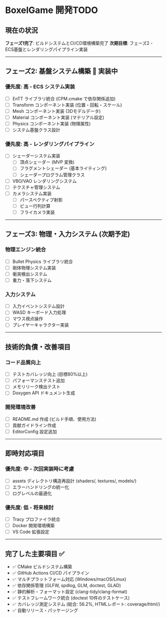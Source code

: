 # BoxelGame 開発TODO

## 現在の状況

**フェーズ1完了**: ビルドシステムとCI/CD環境構築完了
**次期目標**: フェーズ2 - ECS基盤とレンダリングパイプライン実装

---

## フェーズ2: 基盤システム構築 🚀 実装中

### 優先度: 高 - ECS システム実装
- [ ] EnTT ライブラリ統合 (CPM.cmake で依存関係追加)
- [ ] Transform コンポーネント実装 (位置・回転・スケール)
- [ ] Mesh コンポーネント実装 (3Dモデルデータ)
- [ ] Material コンポーネント実装 (マテリアル設定)
- [ ] Physics コンポーネント実装 (物理属性)
- [ ] システム基盤クラス設計

### 優先度: 高 - レンダリングパイプライン
- [ ] シェーダーシステム実装
  - [ ] 頂点シェーダー (MVP 変換)
  - [ ] フラグメントシェーダー (基本ライティング)
  - [ ] シェーダープログラム管理クラス
- [ ] VBO/VAO レンダリングシステム
- [ ] テクスチャ管理システム
- [ ] カメラシステム実装
  - [ ] パースペクティブ射影
  - [ ] ビュー行列計算
  - [ ] フライカメラ実装

---

## フェーズ3: 物理・入力システム (次期予定)

### 物理エンジン統合
- [ ] Bullet Physics ライブラリ統合
- [ ] 剛体物理システム実装
- [ ] 衝突検出システム
- [ ] 重力・落下システム

### 入力システム
- [ ] 入力イベントシステム設計
- [ ] WASD キーボード入力処理
- [ ] マウス視点操作
- [ ] プレイヤーキャラクター実装

---

## 技術的負債・改善項目

### コード品質向上
- [ ] テストカバレッジ向上 (目標80%以上)
- [ ] パフォーマンステスト追加
- [ ] メモリリーク検出テスト
- [ ] Doxygen API ドキュメント生成

### 開発環境改善
- [ ] README.md 作成 (ビルド手順、使用方法)
- [ ] 貢献ガイドライン作成
- [ ] EditorConfig 設定追加

---

## 即時対応項目

### 優先度: 中 - 次回実装時に考慮
- [ ] assets ディレクトリ構造再設計 (shaders/, textures/, models/)
- [ ] エラーハンドリングの統一化
- [ ] ログレベルの最適化

### 優先度: 低 - 将来検討
- [ ] Tracy プロファイラ統合
- [ ] Docker 開発環境構築
- [ ] VS Code 拡張設定

---

## 完了した主要項目 ✅

- ✅ CMake ビルドシステム構築
- ✅ GitHub Actions CI/CD パイプライン
- ✅ マルチプラットフォーム対応 (Windows/macOS/Linux)
- ✅ 依存関係管理 (GLFW, spdlog, GLM, doctest, GLAD)
- ✅ 静的解析・フォーマット設定 (clang-tidy/clang-format)
- ✅ テストフレームワーク統合 (doctest 10件のテストケース)
- ✅ カバレッジ測定システム (総合: 56.2%, HTMLレポート: coverage/html/)
- ✅ 自動リリース・パッケージング
